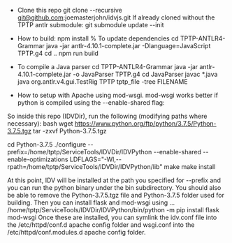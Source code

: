 - Clone this repo
git clone --recursive git@github.com:joemasterjohn/idvjs.git
If already cloned without the TPTP antlr submodule:
git submodule update --init

- How to build:
npm install     % To update dependencies
cd TPTP-ANTLR4-Grammar
java -jar antlr-4.10.1-complete.jar -Dlanguage=JavaScript TPTP.g4
cd ..
npm run build

- To compile a Java parser
cd TPTP-ANTLR4-Grammar
java -jar antlr-4.10.1-complete.jar -o JavaParser TPTP.g4
cd JavaParser
javac *.java
java org.antlr.v4.gui.TestRig TPTP tptp_file -tree FILENAME

- How to setup with Apache using mod-wsgi.
mod-wsgi works better if python is compiled using the --enable-shared flag:

So inside this repo (IDVDir), run the following (modifying paths where necessary):
bash
wget https://www.python.org/ftp/python/3.7.5/Python-3.7.5.tgz
tar -zxvf Python-3.7.5.tgz

cd Python-3.7.5
./configure --prefix=/home/tptp/ServiceTools/IDVDir/IDVPython --enable-shared --enable-optimizations LDFLAGS="-Wl,--rpath=/home/tptp/ServiceTools/IDVDir/IDVPython/lib"
make
make install

At this point, IDV will be installed at the path you specified for --prefix and you can run 
the python binary under the bin subdirectory.
You should also be able to remove the Python-3.7.5.tgz file and Python-3.7.5 folder used 
for building.
Then you can install flask and mod-wsgi using ...
    /home/tptp/ServiceTools/IDVDir/IDVPython/bin/python -m pip install flask mod-wsgi
Once these are installed, you can symlink the idv.conf file into the /etc/httpd/conf.d apache 
config folder and wsgi.conf into the /etc/httpd/conf.modules.d apache config folder.
